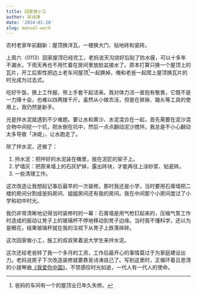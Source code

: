 ```yaml
---
title: 回家做小工
author: 吴诗涛
date: '2024-01-20'
slug: manual-work
---
```


农村老家年前翻新：屋顶换洋瓦，一楼换大门、贴地砖和瓷砖。

上周六（0113）回家屋顶已经完工，老妈说天沟烧好后贴了防水膜，可以十多年不漏水，下雨天再也不用忙着在房间里放脸盆接水了。原本打算只换一个屋顶上的瓦片，开工后索性把边上老车间屋顶[^1]一起换掉，俺和老爸一起爬上屋顶换瓦片的时光成为过去式。

吃好午饭，换上工作服，带上手套干起活来。我对体力活一直抱有敬畏，它既不是一力降十会，也难以四两拨千斤。虽然从小做农活，但是在铁锹、锄头等工具的使用上，我仍然是新手。

光是拌水泥就遇到不少难题。要让水和黄沙、水泥混合在一起，首先需要在泥沙混合物中间挖一个坑，把水倒在坑中，然后一点点翻动泥沙搅拌。我总是不小心翻动太多导致「决堤」，让水跑走了。

除了拌水泥，还做了：

1. 拎水泥：把拌好的水泥装在桶里，放在泥匠的架子上。
1. 铲墙灰：把原来墙上的石灰铲掉，露出砖块，才能再往上涂砂浆、贴瓷砖。
1. 一些清理工作。

这次改造让我想起记事后最早的一次装修。那时我还是小学，当时要用石膏墙把二楼的房间分割成爸妈房间、姐姐房间还有我的房间。我在中间那个小房间度过了小学和初中时光。

我仍非常清晰地记得当时装修时的一幕：石膏墙是用气枪钉起来的，压缩气泵工作时造成的振动让凳子上的玻璃杯不停地移动到凳子边缘。当时我不懂科学，还以为是眼花，结果玻璃杯就在我的注视下从凳子上跌落摔碎。

这次回家做小工，施工的叔叔笑着说大学生来拌水泥。

这次还给老爸转了我一个多月的工资，工作后最开心的事情莫过于为家庭建设出力。老妈说房子下次改造装修就要靠吴诗涛自己了。写到这里时，正循环着吕思清的小提琴曲[《我爱你中国》](https://www.hifini.com/thread-182261.htm)，不禁感叹时光如逝，一代人有一代人的使命。

[^1]: 爸妈的车间有一个的屋顶业已年久失修。

